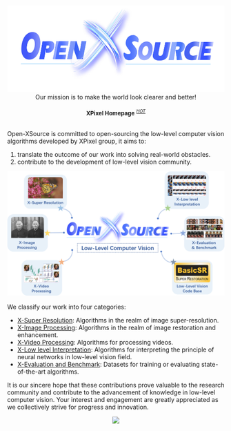 <div align="center">
  <img src="https://github.com/XPixelGroup/.github/blob/main/profile/assets/main.jpg" height="200"/><br>Our mission is to make the world look clearer and better!
  <div>&nbsp;</div>
  <div align="center">
    <b><font size="2">XPixel Homepage</font></b>
    <sup>
      <a href="http://xpixel.group/">
        <i><font size="1">HOT</font></i>
      </a>
    </sup>
  </div>
</div>
<div>&nbsp;</div>

Open-XSource is committed to open-sourcing the low-level computer vision algorithms developed by XPixel group, it aims to:

1. translate the outcome of our work into solving real-world obstacles.
2. contribute to the development of low-level vision community.

<div align="center">
  <img src="https://github.com/XPixelGroup/.github/blob/main/profile/assets/arch_v2.png" width="700"/>
</div>

We classify our work into four categories:

- [X-Super Resolution](https://github.com/XPixelGroup/X-Super-Resolution): Algorithms in the realm of image super-resolution.
- [X-Image Processing](https://github.com/XPixelGroup/X-Image-Processing): Algorithms in the realm of image restoration and enhancement.
- [X-Video Processing](https://github.com/XPixelGroup/X-Video-Processing): Algorithms for processing videos.
- [X-Low level Interpretation](https://github.com/XPixelGroup/X-Low-level-Interpretation): Algorithms for interpreting the principle of neural networks in low-level vision field.
- [X-Evaluation and Benchmark](https://github.com/XPixelGroup/X-Evaluation-and-Benchmark): Datasets for training or evaluating state-of-the-art algorithms.

It is our sincere hope that these contributions prove valuable to the research community and contribute to the advancement of knowledge in low-level computer vision. Your interest and engagement are greatly appreciated as we collectively strive for progress and innovation.

<div align="center">
  <img src="https://github.com/XPixelGroup/.github/blob/main/profile/assets/metaverse.jpg"/>
</div>
